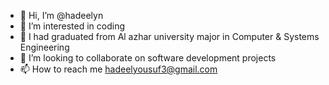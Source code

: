 - 👋 Hi, I’m @hadeelyn
- 👀 I’m interested in coding
- 🌱 I had graduated from Al azhar university major in Computer & Systems Engineering
- 💞️ I’m looking to collaborate on software development projects
- 📫 How to reach me hadeelyousuf3@gmail.com

<!---
hadeelyn/hadeelyn is a ✨ special ✨ repository because its `README.md` (this file) appears on your GitHub profile.
You can click the Preview link to take a look at your changes.
--->

